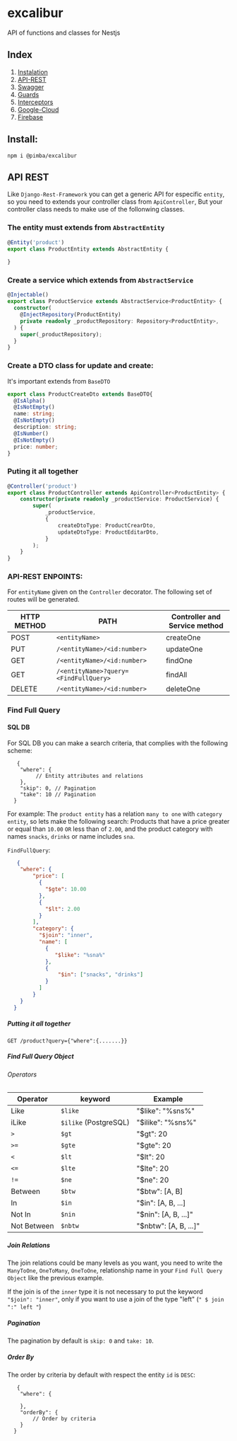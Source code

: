 # excalibur
API of functions and classes for Nestjs

## Index

1. [Instalation](#install)
2. [API-REST](#api-rest)
3. [Swagger](#api-rest)
4. [Guards](#api-rest)
5. [Interceptors](#api-rest)
6. [Google-Cloud](#api-rest)
7. [Firebase](#api-rest)


## Install:

```shell script
npm i @pimba/excalibur
```


## API REST 
Like `Django-Rest-Framework` you can get a generic API for especific `entity`, so you need
to extends your controller class from ``ApiController``, But your controller class needs to make use of the 
 follonwing classes.
 
### The entity must extends from `AbstractEntity`

```typescript
@Entity('product')
export class ProductEntity extends AbstractEntity {
  
}
``` 
 
 
### Create a service which extends from `AbstractService`

```typescript
@Injectable()
export class ProductService extends AbstractService<ProductEntity> {
  constructor(
    @InjectRepository(ProductEntity)
    private readonly _productRepository: Repository<ProductEntity>,
  ) {
    super(_productRepository);
  }
}
```

### Create a DTO class for update and create:
It's important extends from `BaseDTO`


```typescript
export class ProductCreateDto extends BaseDTO{
  @IsAlpha()
  @IsNotEmpty()
  name: string;
  @IsNotEmpty()
  description: string;
  @IsNumber()
  @IsNotEmpty()
  price: number;
}
```

### Puting it all together

```typescript
@Controller('product')
export class ProductController extends ApiController<ProductEntity> {
    constructor(private readonly _productService: ProductService) {
        super(
            _productService,
            {
                createDtoType: ProductCrearDto,
                updateDtoType: ProductEditarDto,
            }
        );
    }
}
```

### API-REST ENPOINTS:
For  `entityName` given on the `Controller` decorator. The following 
set of routes will be generated.

| HTTP METHOD | PATH  | Controller and Service method |
| --------- | ------ | ----------------------------- |
|  POST  | `<entityName>`  | createOne              |
|  PUT | `/<entityName>/<id:number>` |  updateOne |
|  GET | `/<entityName>/<id:number>` | findOne  | 
| GET  | `/<entityName>?query=<FindFullQuery>`  | findAll |
| DELETE |  `/<entityName>/<id:number>` | deleteOne |

###  Find Full Query

#### SQL DB
For SQL DB you can make a search criteria, that complies 
with the following scheme:

```text
   {
    "where": {
         // Entity attributes and relations
    },
    "skip": 0, // Pagination
    "take": 10 // Pagination
  }  
```

For example:
The `product entity` has a relation `many to one` with `category entity`, so lets make 
the following search: Products that have a price greater or equal than `10.00`  `OR` less than of `2.00`, and the product
 category with names `snacks`, `drinks` or name includes `sna`.

`FindFullQuery`: 

```json
   {
    "where": {
        "price": [
          {
            "$gte": 10.00
          },
          {
            "$lt": 2.00 
          } 
        ],
        "category": {
          "$join": "inner",
          "name": [
            {
               "$like": "%sna%"
            },
            {
                "$in": ["snacks", "drinks"]
            }            
          ] 
        }
    }
  }  
```
##### Putting it all together
 
`GET /product?query={"where":{.......}}`


##### Find Full Query Object

###### Operators

| Operator |   keyword  |  Example |
|  ------  |  -----  | --- |
| Like  |  `$like` | "$like": "%sns%"    |
| iLike  |  `$ilike` (PostgreSQL) | "$ilike": "%sns%"    |
|  `> ` | `$gt`  | "$gt": 20 |
| `>=`  | `$gte` |  "$gte": 20 |
| `<` |  `$lt` |  "$lt": 20 |
| `<=` |  `$lte` |  "$lte": 20 |
| `!=` | `$ne` |   "$ne": 20 |
| Between | `$btw` | "$btw": [A, B]  |
| In | `$in` | "$in": [A, B, ...] |
| Not In | `$nin` | "$nin": [A, B, ...]"
| Not Between | `$nbtw` |  "$nbtw": [A, B, ...]"

##### Join Relations
The join relations could be many levels as you want, you need to write the 
`ManyToOne`, `OneToMany`, `OneToOne`, relationship name in your `Find Full Query Object` like the previous example.
 


If the join is of the `inner` type it is not necessary to put the keyword `"$join": "inner"`, only if you want to use a join of the type "left" (`" $ join ":" left "`)


##### Pagination
The pagination by default is `skip: 0` and `take: 10`.

##### Order By
The order by criteria by default with respect the entity `id` is `DESC`: 
 
```text
   {
    "where": {
         
    },
    "orderBy": {
        // Order by criteria
    }
  }  
```